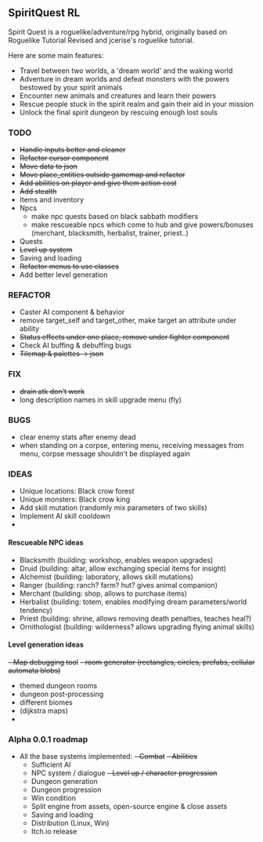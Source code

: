 ## SpiritQuest RL

Spirit Quest is a roguelike/adventure/rpg hybrid, originally based on Roguelike Tutorial Revised
and jcerise's roguelike tutorial.

Here are some main features:

- Travel between two worlds, a 'dream world' and the waking world
- Adventure in dream worlds and defeat monsters with the powers bestowed by your spirit animals
- Encounter new animals and creatures and learn their powers
- Rescue people stuck in the spirit realm and gain their aid in your mission
- Unlock the final spirit dungeon by rescuing enough lost souls

### TODO

- ~~Handle inputs better and cleaner~~
- ~~Refactor cursor component~~
- ~~Move data to json~~
- ~~Move place_entities outside gamemap and refactor~~
- ~~Add abilities on player and give them action cost~~
- ~~Add stealth~~
- Items and inventory
- Npcs
  - make npc quests based on black sabbath modifiers
  - make rescueable npcs which come to hub and give powers/bonuses (merchant, blacksmith, herbalist, trainer, priest..)
- Quests
- ~~Level up system~~
- Saving and loading
- ~~Refactor menus to use classes~~
- Add better level generation

### REFACTOR
- Caster AI component & behavior
- remove target_self and target_other, make target an attribute under ability
- ~~Status effects under one place, remove under fighter component~~
- Check AI buffing & debuffing bugs
- ~~Tilemap & palettes -> json~~

### FIX
- ~~drain atk don't work~~
- long description names in skill upgrade menu (fly)

### BUGS
- clear enemy stats after enemy dead
- when standing on a corpse, entering menu, receiving messages from menu, corpse message shouldn't be displayed again

### IDEAS
- Unique locations: Black crow forest
- Unique monsters: Black crow king
- Add skill mutation (randomly mix parameters of two skills)
- Implement AI skill cooldown
- 
#### Rescueable NPC ideas
- Blacksmith (building: workshop, enables weapon upgrades)
- Druid (building: altar, allow exchanging special items for insight)
- Alchemist (building: laboratory, allows skill mutations)
- Ranger (building: ranch? farm? hut? gives animal companion)
- Merchant (building: shop, allows to purchase items)
- Herbalist (building: totem, enables modifying dream parameters/world tendency)
- Priest (building: shrine, allows removing death penalties, teaches heal?)
- Ornithologist (building: wilderness? allows upgrading flying animal skills)

#### Level generation ideas
~~- Map debugging tool~~
~~- room generator (rectangles, circles, prefabs, cellular automata blobs)~~
- themed dungeon rooms
- dungeon post-processing
- different biomes
- (dijkstra maps)
- 

### Alpha 0.0.1 roadmap

- All the base systems implemented:
  ~~- Combat~~
  ~~- Abilities~~
  - Sufficient AI
  - NPC system / dialogue
  ~~- Level up / character progression~~
  - Dungeon generation
  - Dungeon progression
  - Win condition
  - Split engine from assets, open-source engine & close assets
  - Saving and loading
  - Distribution (Linux, Win)
  - Itch.io release